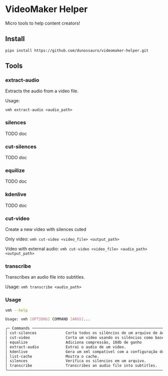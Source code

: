 # VideoMaker Helper

Micro tools to help content creators!


## Install

`pipx install https://github.com/dunossauro/videomaker-helper.git`


## Tools

### extract-audio

Extracts the audio from a video file.

Usage:

`vmh extract-audio <audio_path>`

### silences

TODO doc

### cut-silences

TODO doc

### equilize

TODO doc

### kdenlive

TODO doc

### cut-video

Create a new video with silences cuted

Only video:
`vmh cut-video <video_file> <output_path>`

Vídeo with external audio:
`vmh cut-video <video_file> <audio_path> <output_path>`

### transcribe

Transcribes an audio file into subtitles.

Usage:
`vmh transcribe <audio_path>`


### Usage

```bash
vmh --help

Usage: vmh [OPTIONS] COMMAND [ARGS]...

╭─ Commands ───────────────────────────────────────────────────────────────────────╮
│ cut-silences             Corta todos os silêncios de um arquivo de áudio         │
│ cut-video                Corta um vídeo usando os silêncios como base.           │
│ equalize                 Adiciona compressão, 10db de ganho                      │
│ extract-audio            Extrai o audio de um vídeo.                             │
│ kdenlive                 Gera um xml compatível com a configuração do kdenlive.  │
│ list-cache               Mostra o cache.                                         │
│ silences                 Verifica os silencios em um arquivo.                    │
│ transcribe               Transcribes an audio file into subtitles.               │
╰──────────────────────────────────────────────────────────────────────────────────╯
```
